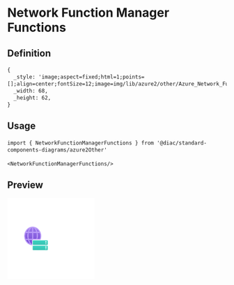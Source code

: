 # Network Function Manager Functions

## Definition

```
{
  _style: 'image;aspect=fixed;html=1;points=[];align=center;fontSize=12;image=img/lib/azure2/other/Azure_Network_Function_Manager_Functions.svg;strokeColor=none;',
  _width: 68,
  _height: 62,
}
```

## Usage

```
import { NetworkFunctionManagerFunctions } from '@diac/standard-components-diagrams/azure2Other'

<NetworkFunctionManagerFunctions/>
```

## Preview

<img src="./network-function-manager-functions.png" width="200"/>
